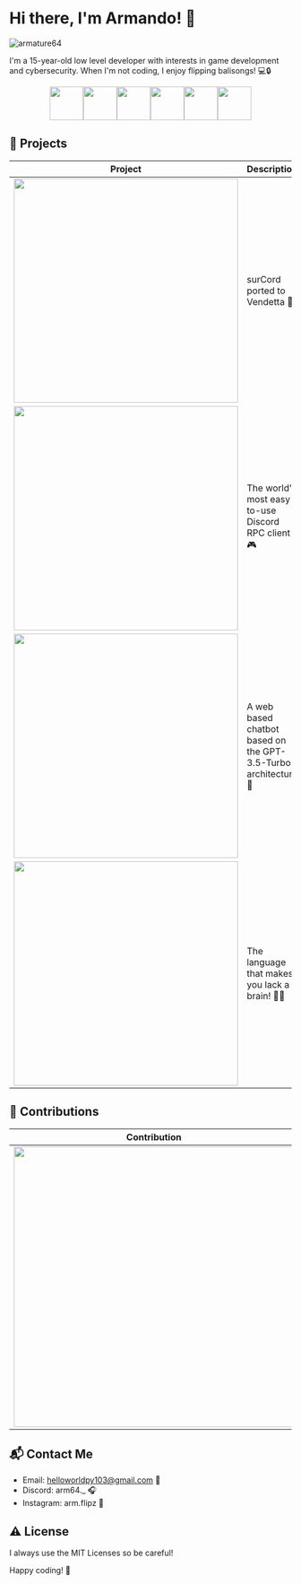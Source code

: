 # Hi there, I'm Armando! 👋

<p align="center">

![armature64](https://svg-banners.vercel.app/api?type=glitch&text1=Armature&width=600&height=100)
</p>

I'm a 15-year-old low level developer with interests in game development and cybersecurity. When I'm not coding, I enjoy flipping balisongs! 💻🔒

<p align="center">
<img src="https://cdn.jsdelivr.net/gh/devicons/devicon/icons/c/c-original.svg" width="60" height="60" /><img src="https://cdn.jsdelivr.net/gh/devicons/devicon/icons/python/python-original.svg" width="60" height="60" /><img src="https://cdn.jsdelivr.net/gh/devicons/devicon/icons/javascript/javascript-original.svg" width="60" height="60" /><img src="https://cdn.jsdelivr.net/gh/devicons/devicon/icons/html5/html5-original.svg" width="60" height="60" /><img src="https://cdn.jsdelivr.net/gh/devicons/devicon/icons/css3/css3-original.svg" width="60" height="60" /><img src="https://cdn.jsdelivr.net/gh/devicons/devicon/icons/java/java-original.svg" width="60" height="60" />
</p>

## 🚀 Projects

| Project | Description |
|---------|-------------|
| [<img src="https://github-readme-stats.vercel.app/api/pin/?username=armature64&repo=vendetta-theme&theme=radical&show_owner=true" width="400" />](https://github.com/armature64/vendetta-theme) | surCord ported to Vendetta 🌙 |
| [<img src="https://github-readme-stats.vercel.app/api/pin/?username=armature64&repo=RPCsync&theme=radical&show_owner=true" width="400" />](https://github.com/armature64/RPCsync) | The world's most easy-to-use Discord RPC client 🎮 |
| [<img src="https://github-readme-stats.vercel.app/api/pin/?username=Pepsearch&repo=Mayzer&theme=radical&show_owner=true" width="400" />](https://github.com/Pepsearch/Mayzer) | A web based chatbot based on the GPT-3.5-Turbo architecture 🤖 |
| [<img src="https://github-readme-stats.vercel.app/api/pin/?username=armature64&repo=brainlack&theme=radical&show_owner=true" width="400" />](https://github.com/armature/brainlack) | The language that makes you lack a brain! 🧠❌ |

## 📝 Contributions

| Contribution | Description |
|--------------|-------------|
| [<img src="https://github-readme-stats.vercel.app/api/pin/?username=chrultrabook&repo=docs&theme=radical&show_owner=true" width="500" />](https://github.com/chrultrabook/docs) | Centralized project documentation for chrultrabook. I helped a lot with spelling mistakes and writing the `ectool` page ✍️ |

## 📬 Contact Me

- Email: helloworldpy103@gmail.com 📧
- Discord: arm64._ 🎧
- Instagram: arm.flipz 📸

## ⚠️ License

I always use the MIT Licenses so be careful!

Happy coding! 🚀